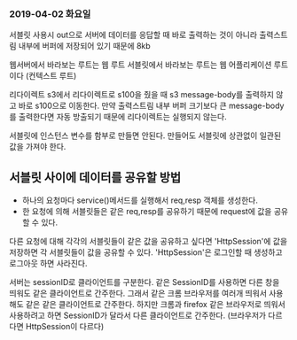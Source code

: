 ### 2019-04-02 화요일

서블릿 사용시 out으로 서버에 데이터를 응답할 때 바로 출력하는 것이 아니라 
출력스트림 내부에 버퍼에 저장되어 있기 때문에 8kb

웹서버에서 바라보는 루트는 웹 루트 
서블릿에서 바라보는 루트는 웹 어플리케이션 루트이다 (컨텍스트 루트)

리다이렉트
s3에서 리다이렉트로 s100을 줬을 때 s3 message-body를 출력하지 않고 바로 s100으로 이동한다.
만약 출력스트림 내부 버퍼 크기보다 큰 message-body를 출력한다면 자동 방출되기 때문에 
리다이렉트는 실행되지 않는다.

서블릿에 인스턴스 변수를 함부로 만들면 안된다.
만들어도 서블릿에 상관없이 일관된 값을 가져야 한다.

## 서블릿 사이에 데이터를 공유할 방법
- 하나의 요청마다 service()메서드를 실행해서 req,resp 객체를 생성한다.
- 한 요청에 의해 서블릿들은 같은 req,resp를 공유하기 때문에 request에 값을 공유할 수 있다.

다른 요청에 대해 각각의 서블릿들이 같은 값을 공유하고 싶다면 'HttpSession'에 값을 저장하면
각 서블릿들이 값을 공유할 수 있다.
'HttpSession'은 로그인할 때 생성하고 로그아웃 하면 사라진다.

서버는 sessionID로 클라이언트를 구분한다.
같은 SessionID를 사용하면 다른 창을 띄워도 같은 클라이언트로 간주한다.
그래서 같은 크롬 브라우저를 여러개 띄워서 사용해도 같은 같은 클라이언트로 간주한다.
하지만 크롬과 firefox 같은 브라우저로 띄워서 사용하려고 하면 SessionID가 달라서 다른 클라이언트로 간주한다.
(브라우저가 다르다면 HttpSession이 다르다)




